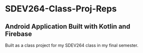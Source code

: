 # SDEV264-Class-Proj-Reps
## Android Application Built with Kotlin and Firebase

Built as a class project for my SDEV264 class in my final semester.
